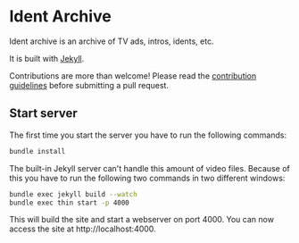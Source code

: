 # Ident Archive

Ident archive is an archive of TV ads, intros, idents, etc.

It is built with [Jekyll](https://jekyllrb.com/).

Contributions are more than welcome! Please read the [contribution guidelines](CONTRIBUTING.md) before submitting a pull request.

## Start server

The first time you start the server you have to run the following commands:

```bash
bundle install
```

The built-in Jekyll server can't handle this amount of video files. Because of this you have to run the following two commands in two different windows:

```bash
bundle exec jekyll build --watch
bundle exec thin start -p 4000
```

This will build the site and start a webserver on port 4000. You can now access the site at http://localhost:4000.
